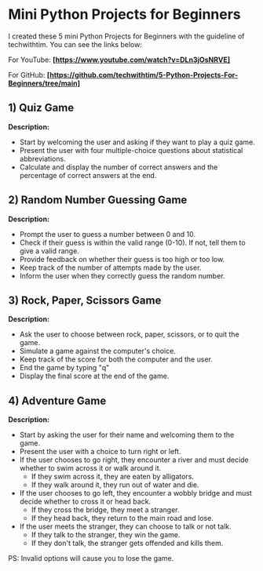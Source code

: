 # Mini Python Projects for Beginners #

I created these 5 mini Python Projects for Beginners with the guideline of techwithtim. 
You can see the links below:

For YouTube:
**[https://www.youtube.com/watch?v=DLn3jOsNRVE]**


For GitHub:
**[https://github.com/techwithtim/5-Python-Projects-For-Beginners/tree/main]**


## 1) Quiz Game ##
**Description:**
- Start by welcoming the user and asking if they want to play a quiz game.
- Present the user with four multiple-choice questions about statistical abbreviations.
- Calculate and display the number of correct answers and the percentage of correct answers at the end.

## 2) Random Number Guessing Game ##
**Description:**
- Prompt the user to guess a number between 0 and 10.
- Check if their guess is within the valid range (0-10). If not, tell them to give a valid range.
- Provide feedback on whether their guess is too high or too low.
- Keep track of the number of attempts made by the user.
- Inform the user when they correctly guess the random number.

## 3) Rock, Paper, Scissors Game ##
**Description:**
- Ask the user to choose between rock, paper, scissors, or to quit the game.
- Simulate a game against the computer's choice.
- Keep track of the score for both the computer and the user.
- End the game by typing "q"
- Display the final score at the end of the game.

## 4) Adventure Game ##
**Description:**
- Start by asking the user for their name and welcoming them to the game.
- Present the user with a choice to turn right or left.
- If the user chooses to go right, they encounter a river and must decide whether to swim across it or walk around it.
  - If they swim across it, they are eaten by alligators.
  - If they walk around it, they run out of water and die.
- If the user chooses to go left, they encounter a wobbly bridge and must decide whether to cross it or head back.
     - If they cross the bridge, they meet a stranger.
     - If they head back, they return to the main road and lose.
- If the user meets the stranger, they can choose to talk or not talk.
  - If they talk to the stranger, they win the game.
  - If they don't talk, the stranger gets offended and kills them.

PS: Invalid options will cause you to lose the game.
